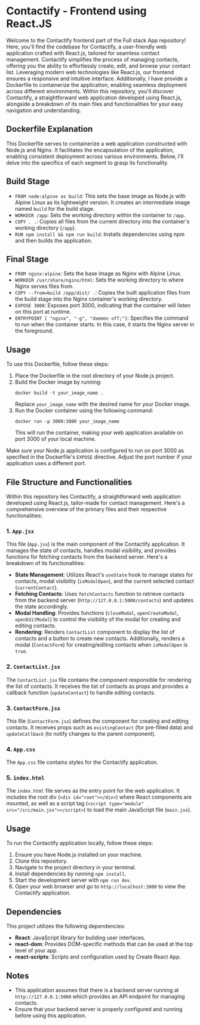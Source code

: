 # Contactify - Frontend using React.JS

Welcome to the Contactify frontend part of the Full stack App repository! Here, you'll find the codebase for Contactify, a user-friendly web application crafted with React.js, tailored for seamless contact management. Contactify simplifies the process of managing contacts, offering you the ability to effortlessly create, edit, and browse your contact list. Leveraging modern web technologies like React.js, our frontend ensures a responsive and intuitive interface. Additionally, I have provide a Dockerfile to containerize the application, enabling seamless deployment across different environments. Within this repository, you'll discover Contactify, a straightforward web application developed using React.js, alongside a breakdown of its main files and functionalities for your easy navigation and understanding.

## Dockerfile Explanation

This Dockerfile serves to containerize a web application constructed with Node.js and Nginx. It facilitates the encapsulation of the application, enabling consistent deployment across various environments. Below, I'll delve into the specifics of each segment to grasp its functionality.

## Build Stage

- `FROM node:alpine as build`: This sets the base image as Node.js with Alpine Linux as its lightweight version. It creates an intermediate image named `build` for the build stage.
- `WORKDIR /app`: Sets the working directory within the container to `/app`.
- `COPY . .`: Copies all files from the current directory into the container's working directory (`/app`).
- `RUN npm install && npm run build`: Installs dependencies using npm and then builds the application.

## Final Stage

- `FROM nginx:alpine`: Sets the base image as Nginx with Alpine Linux.
- `WORKDIR /usr/share/nginx/html`: Sets the working directory to where Nginx serves files from.
- `COPY --from=build /app/dist/ .`: Copies the built application files from the build stage into the Nginx container's working directory.
- `EXPOSE 3000`: Exposes port 3000, indicating that the container will listen on this port at runtime.
- `ENTRYPOINT [ "nginx", "-g", "daemon off;"]`: Specifies the command to run when the container starts. In this case, it starts the Nginx server in the foreground.

## Usage

To use this Dockerfile, follow these steps:

1. Place the Dockerfile in the root directory of your Node.js project.
2. Build the Docker image by running:
   ```
   docker build -t your_image_name .
   ```
   Replace `your_image_name` with the desired name for your Docker image.
3. Run the Docker container using the following command:
   ```
   docker run -p 3000:3000 your_image_name
   ```
   This will run the container, making your web application available on port 3000 of your local machine.

Make sure your Node.js application is configured to run on port 3000 as specified in the Dockerfile's `EXPOSE` directive. Adjust the port number if your application uses a different port.

## File Structure and Functionalities

Within this repository lies Contactify, a straightforward web application developed using React.js, tailor-made for contact management. Here's a comprehensive overview of the primary files and their respective functionalities:

### 1. `App.jsx`

This file (`App.jsx`) is the main component of the Contactify application. It manages the state of contacts, handles modal visibility, and provides functions for fetching contacts from the backend server. Here's a breakdown of its functionalities:

- **State Management**: Utilizes React's `useState` hook to manage states for contacts, modal visibility (`isModalOpen`), and the current selected contact (`currentContact`).
- **Fetching Contacts**: Uses `fetchContacts` function to retrieve contacts from the backend server (`http://127.0.0.1:5000/contacts`) and updates the state accordingly.
- **Modal Handling**: Provides functions (`closeModal`, `openCreateModal`, `openEditModal`) to control the visibility of the modal for creating and editing contacts.
- **Rendering**: Renders `ContactList` component to display the list of contacts and a button to create new contacts. Additionally, renders a modal (`ContactForm`) for creating/editing contacts when `isModalOpen` is `true`.

### 2. `ContactList.jsx`

The `ContactList.jsx` file contains the component responsible for rendering the list of contacts. It receives the list of contacts as props and provides a callback function (`updateContact`) to handle editing contacts.

### 3. `ContactForm.jsx`

This file (`ContactForm.jsx`) defines the component for creating and editing contacts. It receives props such as `existingContact` (for pre-filled data) and `updateCallback` (to notify changes to the parent component).

### 4. `App.css`

The `App.css` file contains styles for the Contactify application.

### 5. `index.html`

The `index.html` file serves as the entry point for the web application. It includes the root div (`<div id="root"></div>`) where React components are mounted, as well as a script tag (`<script type="module" src="/src/main.jsx"></script>`) to load the main JavaScript file (`main.jsx`).

## Usage

To run the Contactify application locally, follow these steps:

1. Ensure you have Node.js installed on your machine.
2. Clone this repository.
3. Navigate to the project directory in your terminal.
4. Install dependencies by running `npm install`.
5. Start the development server with `npm run dev`.
6. Open your web browser and go to `http://localhost:3000` to view the Contactify application.

## Dependencies

This project utilizes the following dependencies:

- **React**: JavaScript library for building user interfaces.
- **react-dom**: Provides DOM-specific methods that can be used at the top level of your app.
- **react-scripts**: Scripts and configuration used by Create React App.

## Notes

- This application assumes that there is a backend server running at `http://127.0.0.1:5000` which provides an API endpoint for managing contacts.
- Ensure that your backend server is properly configured and running before using this application.
